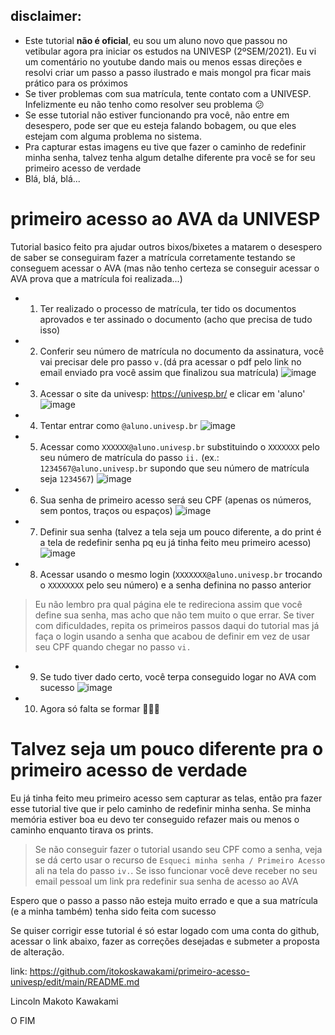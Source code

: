 ## disclaimer:
- Este tutorial **não é oficial**, eu sou um aluno novo que passou no vetibular agora pra iniciar os estudos na UNIVESP (2ºSEM/2021). Eu vi um comentário no youtube dando mais ou menos essas direções e resolvi criar um passo a passo ilustrado e mais mongol pra ficar mais prático para os próximos
- Se tiver problemas com sua matrícula, tente contato com a UNIVESP. Infelizmente eu não tenho como resolver seu problema 😕
- Se esse tutorial não estiver funcionando pra você, não entre em desespero, pode ser que eu esteja falando bobagem, ou que eles estejam com alguma problema no sistema.
- Pra capturar estas imagens eu tive que fazer o caminho de redefinir minha senha, talvez tenha algum detalhe diferente pra você se for seu primeiro acesso de verdade
- Blá, blá, blá...

# primeiro acesso ao AVA da UNIVESP
Tutorial basico feito pra ajudar outros bixos/bixetes a matarem o desespero de saber se conseguiram fazer a matrícula corretamente testando se conseguem acessar o AVA (mas não tenho certeza se conseguir acessar o AVA prova que a matrícula foi realizada...)

- 1) Ter realizado o processo de matrícula, ter tido os documentos aprovados e ter assinado o documento (acho que precisa de tudo isso)

- 2) Conferir seu número de matrícula no documento da assinatura, você vai precisar dele pro passo `v.`(dá pra acessar o pdf pelo link no email enviado pra você assim que finalizou sua matrícula)
![image](https://user-images.githubusercontent.com/83545404/127586131-55337890-919e-48c1-a178-46d7bfd39508.png)

- 3) Acessar o site da univesp: https://univesp.br/ e clicar em 'aluno' 
![image](https://user-images.githubusercontent.com/83545404/127585497-d6de1e1f-2c01-441a-b9e7-6ad0952040e3.png)

- 4) Tentar entrar como `@aluno.univesp.br`
![image](https://user-images.githubusercontent.com/83545404/127586300-d3868f3d-7c08-4eea-ac9b-eaf7582ff3c6.png)

- 5) Acessar como `XXXXXX@aluno.univesp.br` substituindo o `XXXXXXX` pelo seu número de matrícula do passo `ii.` (ex.: `1234567@aluno.univesp.br` supondo que seu número de matrícula seja `1234567`)
![image](https://user-images.githubusercontent.com/83545404/127588070-e35514ee-9a1e-4619-872b-7caa3d27b504.png)

- 6) Sua senha de primeiro acesso será seu CPF (apenas os números, sem pontos, traços ou espaços)
![image](https://user-images.githubusercontent.com/83545404/127588198-59bb3173-f2a7-4f5b-b978-5c15953a51f7.png)

- 7) Definir sua senha (talvez a tela seja um pouco diferente, a do print é a tela de redefinir senha pq eu já tinha feito meu primeiro acesso)
![image](https://user-images.githubusercontent.com/83545404/127587452-85b52768-2a13-40f8-9470-0cc165f25335.png)

- 8) Acessar usando o mesmo login (`XXXXXXX@aluno.univesp.br` trocando o `XXXXXXXX` pelo seu número) e a senha definina no passo anterior

>Eu não lembro pra qual página ele te redireciona assim que você define sua senha, mas acho que não tem muito o que errar. Se tiver com dificuldades, repita os primeiros passos daqui do tutorial mas já faça o login usando a senha que acabou de definir em vez de usar seu CPF quando chegar no passo `vi.`

- 9) Se tudo tiver dado certo, você terpa conseguido logar no AVA com sucesso
![image](https://user-images.githubusercontent.com/83545404/127588404-d31f6ac6-50ec-4194-9fbe-4ada547ac123.png)

- 10) Agora só falta se formar 🎉🎉🎉

# Talvez seja um pouco diferente pra o primeiro acesso de verdade
Eu já tinha feito meu primeiro acesso sem capturar as telas, então pra fazer esse tutorial tive que ir pelo caminho de redefinir minha senha. Se minha memória estiver boa eu devo ter conseguido refazer mais ou menos o caminho enquanto tirava os prints.

>Se não conseguir fazer o tutorial usando seu CPF como a senha, veja se dá certo usar o recurso de `Esqueci minha senha / Primeiro Acesso` ali na tela do passo `iv.`. Se isso funcionar você deve receber no seu email pessoal um link pra redefinir sua senha de acesso ao AVA

Espero que o passo a passo não esteja muito errado e que a sua matrícula (e a minha também) tenha sido feita com sucesso

Se quiser corrigir esse tutorial é só estar logado com uma conta do github, acessar o link abaixo, fazer as correções desejadas e submeter a proposta de alteração.

link: https://github.com/itokoskawakami/primeiro-acesso-univesp/edit/main/README.md

Lincoln Makoto Kawakami

O FIM
